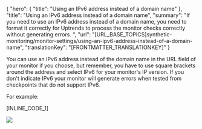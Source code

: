 {
  "hero": {
    "title": "Using an IPv6 address instead of a domain name"
  },
  "title": "Using an IPv6 address instead of a domain name",
  "summary": "If you need to use an IPv6 address instead of a domain name, you need to format it correctly for Uptrends to process the monitor checks correctly without generating errors. ",
  "url": "[URL_BASE_TOPICS]synthetic-monitoring/monitor-settings/using-an-ipv6-address-instead-of-a-domain-name",
  "translationKey": "[FRONTMATTER_TRANSLATIONKEY]"
}

You can use an IPv6 address instead of the domain name in the URL field of your monitor if you choose, but remember, you have to use square brackets around the address and select IPv6 for your monitor's IP version. If you don't indicate IPv6 your monitor will generate errors when tested from checkpoints that do not support IPv6.

For example:

[INLINE_CODE_1]

![]([LINK_URL_1])
